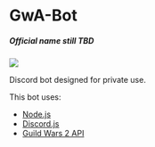 # GwA-Bot
##### Official name still TBD
![](https://cdn.discordapp.com/app-icons/763982717846159370/a4f6a991d54f7154db35886439ab1451.png?size=256)

Discord bot designed for private use.

This bot uses:
- [Node.js](https://nodejs.org/en/about/)
- [Discord.js](https://discord.js.org/#/)
- [Guild Wars 2 API](https://wiki.guildwars2.com/wiki/API:Main)

